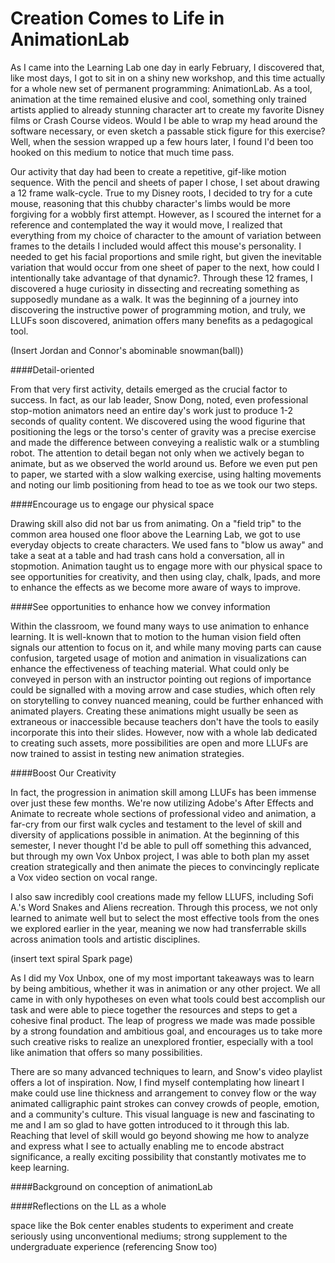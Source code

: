 # Creation Comes to Life in AnimationLab

As I came into the Learning Lab one day in early February, I discovered that, like most days, I got to sit in on a shiny new workshop, and this time actually for a whole new set of permanent programming: AnimationLab. As a tool, animation at the time remained elusive and cool, something only trained artists applied to already stunning character art to create my favorite Disney films or Crash Course videos. Would I be able to wrap my head around the software necessary, or even sketch a passable stick figure for this exercise? Well, when the session wrapped up a few hours later, I found I'd been too hooked on this medium to notice that much time pass. 

Our activity that day had been to create a repetitive, gif-like motion sequence. With the pencil and sheets of paper I chose, I set about drawing a 12 frame walk-cycle. True to my Disney roots, I decided to try for a cute mouse, reasoning that this chubby character's limbs would be more forgiving for a wobbly first attempt. However, as I scoured the internet for a reference and contemplated the way it would move, I realized that everything from my choice of character to the amount of variation between frames to the details I included would affect this mouse's personality. I needed to get his facial proportions and smile right, but given the inevitable variation that would occur from one sheet of paper to the next, how could I intentionally take advantage of that dynamic?. Through these 12 frames, I discovered a huge curiosity in dissecting and recreating something as supposedly mundane as a walk. It was the beginning of a journey into discovering the instructive power of programming motion, and truly, we LLUFs soon discovered, animation offers many benefits as a pedagogical tool.

(Insert Jordan and Connor's abominable snowman(ball))

####Detail-oriented

From that very first activity, details emerged as the crucial factor to success. In fact, as our lab leader, Snow Dong, noted, even professional stop-motion animators need an entire day's work just to produce 1-2 seconds of quality content. We discovered using the wood figurine that positioning the legs or the torso's center of gravity was a precise exercise and made the difference between conveying a realistic walk or a stumbling robot. The attention to detail began not only when we actively began to animate, but as we observed the world around us. Before we even put pen to paper, we started with a slow walking exercise, using halting movements and noting our limb positioning from head to toe as we took our two steps. 

####Encourage us to engage our physical space

Drawing skill also did not bar us from animating. On a "field trip" to the common area housed one floor above the Learning Lab, we got to use everyday objects to create characters. We used fans to "blow us away" and take a seat at a table and had trash cans hold a conversation, all in stopmotion. Animation taught us to engage more with our physical space to see opportunities for creativity, and then using clay, chalk, Ipads, and more to enhance the effects as we become more aware of ways to improve.

####See opportunities to enhance how we convey information

Within the classroom, we found many ways to use animation to enhance learning. It is well-known that to motion to the human vision field often signals our attention to focus on it, and while many moving parts can cause confusion, targeted usage of motion and animation in visualizations can enhance the effectiveness of teaching material. What could only be conveyed in person with an instructor pointing out regions of importance could be signalled with a moving arrow and case studies, which often rely on storytelling to convey nuanced meaning, could be further enhanced with animated players. Creating these animations might usually be seen as extraneous or inaccessible because teachers don't have the tools to easily incorporate this into their slides. However, now with a whole lab dedicated to creating such assets, more possibilities are open and more LLUFs are now trained to assist in testing new animation strategies.

####Boost Our Creativity

In fact, the progression in animation skill among LLUFs has been immense over just these few months. We're now utilizing Adobe's After Effects and Animate to recreate whole sections of professional video and animation, a far-cry from our first walk cycles and testament to the level of skill and diversity of applications possible in animation. At the beginning of this semester, I never thought I'd be able to pull off something this advanced, but through my own Vox Unbox project, I was able to both plan my asset creation strategically and then animate the pieces to convincingly replicate a Vox video section on vocal range.

I also saw incredibly cool creations made my fellow LLUFS, including Sofi A.'s Word Snakes and Aliens recreation. Through this process, we not only learned to animate well but to select the most effective tools from the ones we explored earlier in the year, meaning we now had transferrable skills across animation tools and artistic disciplines.

(insert text spiral Spark page)

As I did my Vox Unbox, one of my most important takeaways was to learn by being ambitious, whether it was in animation or any other project. We all came in with only hypotheses on even what tools could best accomplish our task and were able to piece together the resources and steps to get a cohesive final product. The leap of progress we made was made possible by a strong foundation and ambitious goal, and encourages us to take more such creative risks to realize an unexplored frontier, especially with a tool like animation that offers so many possibilities.

There are so many advanced techniques to learn, and Snow's video playlist offers a lot of inspiration. Now, I find myself contemplating how lineart I make could use line thickness and arrangement to convey flow or the way animated calligraphic paint strokes can convey crowds of people, emotion, and a community's culture. This visual language is new and fascinating to me and I am so glad to have gotten introduced to it through this lab. Reaching that level of skill would go beyond showing me how to analyze and express what I see to actually enabling me to encode abstract significance, a really exciting possibility that constantly motivates me to keep learning.

####Background on conception of animationLab

####Reflections on the LL as a whole

space like the Bok center enables students to experiment and create seriously using unconventional mediums; strong supplement to the undergraduate experience (referencing Snow too)
